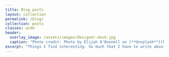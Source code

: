 ```yaml
---
title: Blog posts
layout: collection
permalink: /blog/
collection: posts
classes: wide
header:
  overlay_image: /assets/images/designer-desk.jpg
  caption: "Photo credit: Photo by Elijah O'Donnell on [**Unsplash**](https://unsplash.com)"
excerpt: "Things I find interesting. So much that I have to write about them"
---
```

